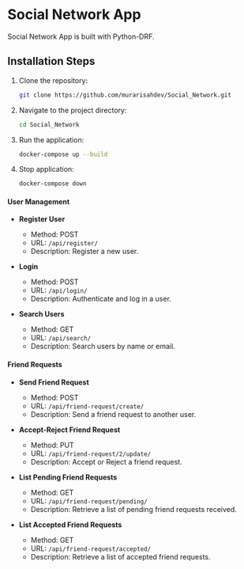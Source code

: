 # Social Network App

Social Network App is built with Python-DRF.

## Installation Steps

1. Clone the repository:

    ```bash
    git clone https://github.com/murarisahdev/Social_Network.git
    ```

2. Navigate to the project directory:

    ```bash
    cd Social_Network
    ```

3. Run the application:

    ```bash
    docker-compose up --build
    ```
4. Stop application:

    ```bash
    docker-compose down
    ```

#### User Management

- **Register User**
  - Method: POST
  - URL: `/api/register/`
  - Description: Register a new user.

- **Login**
  - Method: POST
  - URL: `/api/login/`
  - Description: Authenticate and log in a user.

- **Search Users**
  - Method: GET
  - URL: `/api/search/`
  - Description: Search users by name or email.

#### Friend Requests

- **Send Friend Request**
  - Method: POST
  - URL: `/api/friend-request/create/`
  - Description: Send a friend request to another user.

- **Accept-Reject Friend Request**
  - Method: PUT
  - URL: `/api/friend-request/2/update/`
  - Description: Accept or Reject a friend request.

- **List Pending Friend Requests**
  - Method: GET
  - URL: `/api/friend-request/pending/`
  - Description: Retrieve a list of pending friend requests received.

- **List Accepted Friend Requests**
  - Method: GET
  - URL: `/api/friend-request/accepted/`
  - Description: Retrieve a list of accepted friend requests.